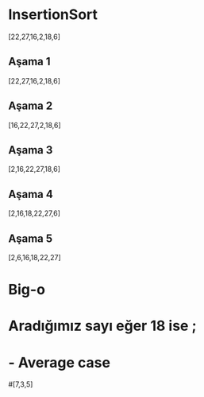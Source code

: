 # InsertionSort 
[22,27,16,2,18,6]
## Aşama 1
[22,27,16,2,18,6]
## Aşama 2
[16,22,27,2,18,6]
## Aşama 3 
[2,16,22,27,18,6]
## Aşama 4 
[2,16,18,22,27,6]
## Aşama 5
[2,6,16,18,22,27]

# Big-o 

# Aradığımız sayı eğer 18 ise ;
# - Average case

#[7,3,5]